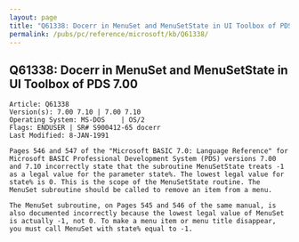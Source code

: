 ```yaml
---
layout: page
title: "Q61338: Docerr in MenuSet and MenuSetState in UI Toolbox of PDS 7.00"
permalink: /pubs/pc/reference/microsoft/kb/Q61338/
---
```


## Q61338: Docerr in MenuSet and MenuSetState in UI Toolbox of PDS 7.00

	Article: Q61338
	Version(s): 7.00 7.10 | 7.00 7.10
	Operating System: MS-DOS    | OS/2
	Flags: ENDUSER | SR# S900412-65 docerr
	Last Modified: 8-JAN-1991
	
	Pages 546 and 547 of the "Microsoft BASIC 7.0: Language Reference" for
	Microsoft BASIC Professional Development System (PDS) versions 7.00
	and 7.10 incorrectly state that the subroutine MenuSetState treats -1
	as a legal value for the parameter state%. The lowest legal value for
	state% is 0. This is the scope of the MenuSetState routine. The
	MenuSet subroutine should be called to remove an item from a menu.
	
	The MenuSet subroutine, on Pages 545 and 546 of the same manual, is
	also documented incorrectly because the lowest legal value of MenuSet
	is actually -1, not 0. To make a menu item or menu title disappear,
	you must call MenuSet with state% equal to -1.

